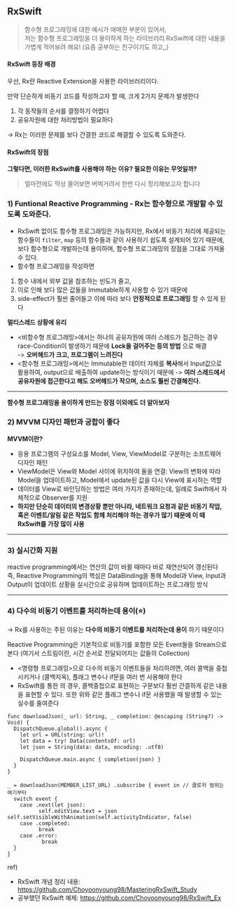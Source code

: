 ## RxSwift
> 함수형 프로그래밍에 대한 예시가 애매한 부분이 있어서,  
저는 함수형 프로그래밍을 더 용이하게 하는 라이브러리 RxSwift에 대한 내용을 가볍게 적어보려 해요! (요즘 공부하는 친구이기도 하고,,)  

#### RxSwift 등장 배경
우선, Rx란 Reactive Extension을 사용한 라이브러리이다.

만약 단순하게 비동기 코드를 작성하고자 할 때, 크게 2가지 문제가 발생한다
1) 각 동작들의 순서를 결정하기 어렵다
2) 공유자원에 대한 처리방법이 필요하다

-> Rx는 이러한 문제를 보다 간결한 코드로 해결할 수 있도록 도와준다.

#### RxSwift의 장점
**그렇다면, 이러한 RxSwift를 사용해야 하는 이유? 필요한 이유는 무엇일까?**
> 얼마전에도 막상 물어보면 버벅거려서 한번 다시 정리해보고자 합니다

### 1) Funtional Reactive Programming - Rx는 함수형으로 개발할 수 있도록 도와준다.
- RxSwift 없이도 함수형 프로그래밍은 가능하지만, Rx에서 비동기 처리에 제공되는 함수들이 `filter`, `map` 등의 함수들과 같이 사용하기 쉽도록 설계되어 있기 때문에, 보다 함수형으로 개발하는데 용이하며, 함수형 프로그래밍의 장점을 그대로 가져올 수 있다.
- 함수형 프로그래밍을 작성하면 
1) 함수 내에서 외부 값을 참조하는 빈도가 줄고, 
2) 이로 인해 보다 많은 값들을 Immutable하게 사용할 수 있기 때문에 
3) side-effect가 훨씬 줄어들고 이에 따라 보다 **안정적으로 프로그래밍** 할 수 있게 된다

**멀티스레드 상황에 유리**
- <비함수형 프로그래밍>에서는 하나의 공유자원에 여러 스레드가 접근하는 경우 race-Condition이 발생하기 때문에 **Lock을 걸어주는 등의 방법** 으로 해결  
-> **오버헤드가 크고, 프로그램이 느려진다**
- <함수형 프로그래밍>에서는 Immutable한 데이터 자체를 **복사**해서 Input값으로 활용하여, output으로 배출하여 update하는 방식이기 때문에 
-> **여러 스레드에서 공유자원에 접근한다고 해도 오버헤드가 작으며, 소스도 훨씬 간결해진다.**  

<hr/>

**함수형 프로그래밍을 용이하게 만드는 장점 이외에도 더 알아보자**
### 2) MVVM 디자인 패턴과 궁합이 좋다
**MVVM이란?**
- 응용 프로그램의 구성요소를 Model, View, ViewModel로 구분하는 소프트웨어 디자인 패턴
- ViewModel은 View와 Model 사이에 위치하여 둘을 연결: View의 변화에 따라 Model을 업데이트하고, Model에서 update된 값을 다시 View에 표시하는 역할
- 데이터를 View로 바인딩하는 방법은 여러 가지가 존재하는데, 일례로 Swift에서 자체적으로 Observer를 지원
- **하지만 단순히 데이터의 변경상황 뿐만 아니라, 네트워크 요청과 같은 비동기 작업, 혹은 이벤트/알림 같은 작업도 함께 처리해야 하는 경우가 많기 때문에 이 때 RxSwift를 가장 많이 사용**  


<hr/>  

### 3) 실시간화 지원
reactive programming에서는 연산의 값이 바뀔 때마다 바로 재연산되어 갱신된다  
즉, Reactive Programming의 핵심은 DataBinding을 통해 Model과 View, Input과 Output이 업데이트 상황을 실시간으로 공유하며 업데이트하는 프로그래밍 방식


<hr/>

### 4) 다수의 비동기 이벤트를 처리하는데 용이(⭐️)
-> Rx를 사용하는 주된 이유는 **다수의 비동기 이벤트를 처리하는데 용이** 하기 때문이다

Reactive Programming은 기본적으로 비동기를 포함한 모든 Event들을 Stream으로 본다
(여기서 스트림이란, 시간 순서로 전달되어지는 값들의 Collection)

- <명령형 프로그래밍>으로 다수의 비동기 이벤트들을 처리하려면, 여러 콜백을 중첩시키거나 (콜백지옥), 플래그 변수나 if문을 여러 번 사용해야 한다
- RxSwift를 통한 <Reactive Programming>의 경우, 콜백중첩으로 표현하는 구문보다 훨씬 간결하게 같은 내용을 표현할 수 있다. 또한 위와 같은 플래그 변수나 if문 사용했을 때 발생할 수 있는 실수를 줄여준다

  
```
func downloadJson(_ url: String, _ completion: @escaping (String?) -> Void) {
  DispatchQueue.global().async { 
    let url = URL(string: url)! 
    let data = try! Data(contentsOf: url) 
    let json = String(data: data, encoding: .utf8) 
      
    DispatchQueue.main.async { completion(json) } 
  } 
}
```

```
_ = downloadJson(MEMBER_LIST_URL) .subscribe { event in // 클로저 범위는 여기부터 
  switch event { 
    case .next(let json): 
          self.editView.text = json self.setVisibleWithAnimation(self.activityIndicator, false) 
    case .completed: 
          break 
    case .error: 
           break 
  } 
}
```
  
ref)
- RxSwift 개념 정리 내용: https://github.com/Choyoonyoung98/MasteringRxSwift_Study  
- 공부했던 RxSwift 예제: https://github.com/Choyoonyoung98/RxSwift_Ex
